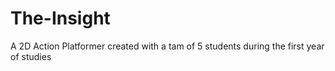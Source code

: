 # The-Insight
A 2D Action Platformer created with a tam of 5 students during the first year of studies
